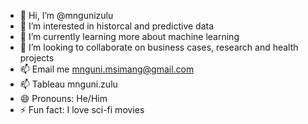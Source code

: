 - 👋 Hi, I’m @mngunizulu
- 👀 I’m interested in historcal and predictive data
- 🌱 I’m currently learning more about machine learning
- 💞️ I’m looking to collaborate on business cases, research and health projects
- 📫 Email me mnguni.msimang@gmail.com
- 📫 Tableau mnguni.zulu
- 😄 Pronouns: He/Him
- ⚡ Fun fact: I love sci-fi movies

<!---
mngunizulu/mngunizulu is a ✨ special ✨ repository because its `README.md` (this file) appears on your GitHub profile.
You can click the Preview link to take a look at your changes.
--->
